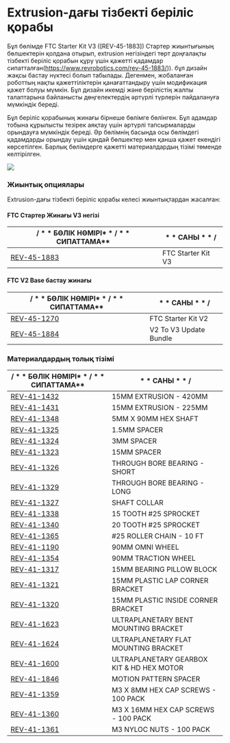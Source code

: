 # Extrusion-дағы тізбекті беріліс қорабы

Бұл бөлімде FTC Starter Kit V3 ([REV-45-1883]) Стартер жиынтығының бөлшектерін қолдана отырып, extrusion негізіндегі төрт доңғалақты тізбекті беріліс қорабын құру үшін қажетті қадамдар сипатталған(https://www.revrobotics.com/rev-45-1883/)). бұл дизайн жақсы бастау нүктесі болып табылады. Дегенмен, жобаланған роботтың нақты қажеттіліктерін қанағаттандыру үшін модификация қажет болуы мүмкін. Бұл дизайн икемді және берілістің жалпы талаптарына байланысты дөңгелектердің әртүрлі түрлерін пайдалануға мүмкіндік береді.&#x20;

Бұл беріліс қорабының жинағы бірнеше бөлімге бөлінген. Бұл адамдар тобына құрылысты тезірек аяқтау үшін әртүрлі тапсырмаларды орындауға мүмкіндік береді. Әр бөлімнің басында осы бөлімдегі қадамдарды орындау үшін қандай бөлшектер мен қанша қажет екендігі көрсетілген. Барлық бөлімдерге қажетті материалдардың тізімі төменде келтірілген.

![](https://2589213514-files.gitbook.io/\~/files/v0/b/gitbook-legacy-files/o/assets%2F-M5yw0n8IneF5-9ybLjT%2F-MCEN1axcQC8Et-VSY2v%2F-MCEU1t9ii0z\_KcJyoRj%2FACD\_Complete.svg?alt=media\&token=bfc40150-9c43-4a5f-aa0e-d2bbe2c68a93)

### Жиынтық опциялары

Extrusion-дағы тізбекті беріліс қорабы келесі жиынтықтардан жасалған:

#### FTC Стартер Жинағы V3 негізі

/ * * БӨЛІК НӨМІРІ* * / * * СИПАТТАМА** | * * САНЫ * * /
| ------------------------------------------------------- | ------------------ | 
| [REV-45-1883](https://www.revrobotics.com/rev-45-1883/) | FTC Starter Kit V3 | 1 |

#### FTC V2 Base бастау жинағы

/ * * БӨЛІК НӨМІРІ* * / * * СИПАТТАМА** | * * САНЫ * * /
| ------------------------------------------------------- | ---------------------- | 
| [REV-45-1270](https://www.revrobotics.com/rev-45-1270/) | FTC Starter Kit V2 | 1 |
| [REV-45-1884](https://www.revrobotics.com/rev-45-1884/) | V2 To V3 Update Bundle | 1 |

### Материалдардың толық тізімі

/ * * БӨЛІК НӨМІРІ* * / * * СИПАТТАМА** | * * САНЫ * * /
| ------------------------------------------------------- | ----------------------------------------- | 
| [REV-41-1432](https://www.revrobotics.com/rev-41-1432/) | 15MM EXTRUSION - 420MM | 6 |
| [REV-41-1431](https://www.revrobotics.com/rev-41-1431/) | 15MM EXTRUSION - 225MM | 4 |
| [REV-41-1348](https://www.revrobotics.com/rev-41-1348/) | 5MM X 90MM HEX SHAFT | 4 |
| [REV-41-1325](https://www.revrobotics.com/rev-41-1325/) | 1.5MM SPACER | 4 |
| [REV-41-1324](https://www.revrobotics.com/rev-41-1324/) | 3MM SPACER | 12 |
| [REV-41-1323](https://www.revrobotics.com/rev-41-1323/) | 15MM SPACER | 2 |
| [REV-41-1326](https://www.revrobotics.com/rev-41-1326/) | THROUGH BORE BEARING - SHORT | 6 |
| [REV-41-1329](https://www.revrobotics.com/rev-41-1329/) | THROUGH BORE BEARING - LONG | 2 |
| [REV-41-1327](https://www.revrobotics.com/rev-41-1327/) | SHAFT COLLAR | 4 |
| [REV-41-1338](https://www.revrobotics.com/rev-41-1338/) | 15 TOOTH #25 SPROCKET | 4 |
| [REV-41-1340](https://www.revrobotics.com/rev-41-1340/) | 20 TOOTH #25 SPROCKET | 4 |
| [REV-41-1365](https://www.revrobotics.com/rev-41-1365/) | #25 ROLLER CHAIN - 10 FT | 1 |
| [REV-41-1190](https://www.revrobotics.com/rev-41-1190/) | 90MM OMNI WHEEL | 2 |
| [REV-41-1354](https://www.revrobotics.com/rev-41-1354/) | 90MM TRACTION WHEEL | 2 |
| [REV-41-1317](https://www.revrobotics.com/rev-41-1317/) | 15MM BEARING PILLOW BLOCK | 8 |
| [REV-41-1321](https://www.revrobotics.com/rev-41-1321/) | 15MM PLASTIC LAP CORNER BRACKET | 16 |
| [REV-41-1320](https://www.revrobotics.com/rev-41-1320/) | 15MM PLASTIC INSIDE CORNER BRACKET | 8 |
| [REV-41-1623](https://www.revrobotics.com/rev-41-1623/) | ULTRAPLANETARY BENT MOUNTING BRACKET | 2 |
| [REV-41-1624](https://www.revrobotics.com/rev-41-1624/) | ULTRAPLANETARY FLAT MOUNTING BRACKET | 2 |
| [REV-41-1600](https://www.revrobotics.com/rev-41-1600/) | ULTRAPLANETARY GEARBOX KIT & HD HEX MOTOR | 2 |
| [REV-41-1846](https://www.revrobotics.com/rev-45-1883/) | MOTION PATTERN SPACER | 1 |
| [REV-41-1359](https://www.revrobotics.com/rev-41-1359/) | M3 X 8MM HEX CAP SCREWS - 100 PACK | 2 |
| [REV-41-1360](https://www.revrobotics.com/rev-41-1360/) | M3 X 16MM HEX CAP SCREWS - 100 PACK | 1 |
| [REV-41-1361](https://www.revrobotics.com/rev-41-1361/) | M3 NYLOC NUTS - 100 PACK | 2 |

